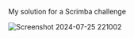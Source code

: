My solution for a Scrimba challenge

![Screenshot 2024-07-25 221002](https://github.com/user-attachments/assets/a78cf6e8-486c-419a-8291-2dc776969715)
